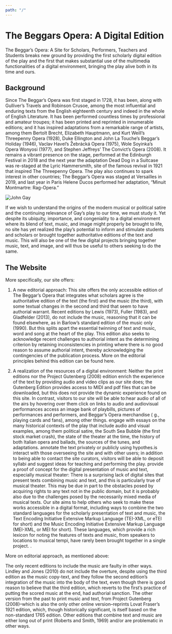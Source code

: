```yaml
---
path: "/"
---
```


# The Beggars Opera: A Digital Edition

The Beggar’s Opera:  A Site for Scholars, Performers, Teachers and Students breaks new ground by providing the first scholarly digital edition of the play and the first that makes substantial use of the multimedia functionalities of a digital environment, bringing the play alive both in its time and ours.

## Background

Since The Beggar’s Opera was first staged in 1728, it has been, along with Gulliver’s Travels and Robinson Crusoe, among the most influential and enduring texts from the English eighteenth century and indeed in the whole of English Literature.  It has been performed countless times by professional and amateur troupes; it has been printed and reprinted in innumerable editions; and it has inspired adaptations from a remarkable range of artists, among them Bertolt Brecht, Elizabeth Hauptmann, and Kurt Weill’s Threepenny Opera (1928), Duke Ellington and John La Touche’s Beggar’s Holiday (1946), Vaclav Havel’s Žebrácká Opera (1975), Wole Soyinka’s Opera Wonyosi (1977), and Stephen Jeffreys’ The Convict’s Opera (2008). It remains a vibrant presence on the stage, performed at the Edinburgh Festival in 2018 and the next year the adaptation Dead Dog in a Suitcase was re-staged at the Lyric Hammersmith, site of the famous revival in 1921 that inspired The Threepenny Opera.  The play also continues to spark interest in other countries; The Beggar’s Opera was staged at Versailles in 2019, and last year in Paris Helene Ducos performed her adaptation, “Minuit Montmartre:  Rag-Opera.”  

![John Gay](mith301.jpg)

If we wish to understand the origins of the modern musical or political satire and the continuing relevance of Gay’s play to our time, we must study it.  Yet despite its ubiquity, importance, and congeniality to a digital environment where its blend of text, music, and image might properly be brought to life, no site has yet realized the play’s potential to inform and stimulate students and scholars or brought together authoritative editions of the text and music.  This will also be one of the few digital projects bringing together music, text, and image, and will thus be useful to others seeking to do the same.

## The Website

More specifically, our site offers:

1) A new editorial approach: This site offers the only accessible edition of The Beggar’s Opera that integrates what scholars agree is the authoritative edition of the text (the first) and the music (the third), with some textual changes in the second and third that seem to have authorial warrant.  Recent editions by Lewis (1973), Fuller (1983), and Gladfelder (2013), do not include the music, reasoning that it can be found elsewhere, as in Barlow’s standard edition of the music only (1990).  But this splits apart the essential twinning of text and music, word and song at the heart of the play.  This edition also seeks to acknowledge recent challenges to authorial intent as the determining criterion by retaining inconsistencies in printing where there is no good reason to assume authorial intent, thereby acknowledging the contingencies of the publication process.   More on the editorial principles behind this edition can be found here.  

2) A realization of the resources of a digital environment:  Neither the print editions nor the Project Gutenberg (2008) edition enrich the experience of the text by providing audio and video clips as our site does; the Gutenberg Edition provides access to MIDI and pdf files that can  be downloaded, but this does not provide the dynamic experience found on this site. In contrast, visitors to our site will be able to:hear audio  of all of the airs by hovering over them click on links to audio and audiovisual performances access an image bank of playbills, pictures of performances and performers, and Beggar’s Opera merchandise ( g., playing cards and fans), among other things. engage with essays on the many historical contexts of the play that include audio and visual examples, among them political satire, the South Sea Bubble (the first stock market crash), the state of the theater at the time, the history of both Italian opera and ballads, the sources of the tunes, and adaptations.
        annotate the text privately or publicly using hypothes.is
        interact with those overseeing the site and with other users; in addition to being able to contact the site curators, visitors will be able to deposit syllabi and suggest ideas for teaching and performing the play.
        provide a proof of concept for the digital presentation of music and text, especially musical theater: There is a surprising lack of digital sites that present texts combining music and text, and this is particularly true of musical theater.  This may be due in part to the obstacles posed by acquiring rights to any text not in the public domain, but it is probably also due to the challenges posed by the necessarily mixed media of musical texts.  Our site aims to help others who seek to make these works accessible in a digital format, including ways to combine the two standard languages for the scholarly presentation of text and music, the Text Encoding Initiative Extensive Markup Language (TEI-XML, or eTEI for short) and the Music Encoding Initiative Extensive Markup Language (MEI-XML, or MEI for short).   These languages, which provide a rich lexicon for noting the features of texts and music, from speakers to locations to musical tempi, have rarely been brought together in a single project. .

More on editorial approach, as mentioned above:

The only recent editions to include the music are faulty in other ways.  Lindley and Jones (2010) do not include the overture, despite using the third edition as the music copy-text, and they  follow the second edition’s integration of the music into the body of the text, even though there is good reason to believe that the third edition, which reverts to the first’s practice of putting the scored music at the end, had authorial sanction.  The other version from the past to print music and text, from Project Gutenberg (2008)–which is also the only other online version–reprints Lovat Fraser’s 1921 edition, which, though historically significant, is itself based on the non-standard 1765 edition.  Other editions that combine text and music are either long out of print (Roberts and Smith, 1969) and/or are problematic in other ways.

